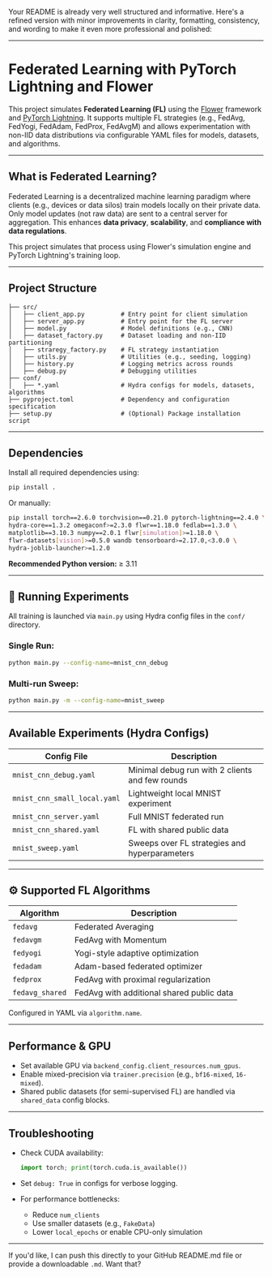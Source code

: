 Your README is already very well structured and informative. Here's a refined version with minor improvements in clarity, formatting, consistency, and wording to make it even more professional and polished:

---

# Federated Learning with PyTorch Lightning and Flower

This project simulates **Federated Learning (FL)** using the [Flower](https://flower.dev/) framework and [PyTorch Lightning](https://www.pytorchlightning.ai/). It supports multiple FL strategies (e.g., FedAvg, FedYogi, FedAdam, FedProx, FedAvgM) and allows experimentation with non-IID data distributions via configurable YAML files for models, datasets, and algorithms.

---

##  What is Federated Learning?

Federated Learning is a decentralized machine learning paradigm where clients (e.g., devices or data silos) train models locally on their private data. Only model updates (not raw data) are sent to a central server for aggregation. This enhances **data privacy**, **scalability**, and **compliance with data regulations**.

This project simulates that process using Flower's simulation engine and PyTorch Lightning's training loop.

---

##  Project Structure

```
├── src/
│   ├── client_app.py          # Entry point for client simulation
│   ├── server_app.py          # Entry point for the FL server
│   ├── model.py               # Model definitions (e.g., CNN)
│   ├── dataset_factory.py     # Dataset loading and non-IID partitioning
│   ├── straregy_factory.py    # FL strategy instantiation
│   ├── utils.py               # Utilities (e.g., seeding, logging)
│   ├── history.py             # Logging metrics across rounds
│   ├── debug.py               # Debugging utilities
├── conf/
│   ├── *.yaml                 # Hydra configs for models, datasets, algorithms
├── pyproject.toml             # Dependency and configuration specification
├── setup.py                   # (Optional) Package installation script
```

---

##  Dependencies

Install all required dependencies using:

```bash
pip install .
```

Or manually:

```bash
pip install torch==2.6.0 torchvision==0.21.0 pytorch-lightning==2.4.0 \
hydra-core==1.3.2 omegaconf>=2.3.0 flwr==1.18.0 fedlab==1.3.0 \
matplotlib==3.10.3 numpy==2.0.1 flwr[simulation]>=1.18.0 \
flwr-datasets[vision]>=0.5.0 wandb tensorboard>=2.17.0,<3.0.0 \
hydra-joblib-launcher>=1.2.0
```

**Recommended Python version:** ≥ 3.11

---

## 🏁 Running Experiments

All training is launched via `main.py` using Hydra config files in the `conf/` directory.

###  Single Run:

```bash
python main.py --config-name=mnist_cnn_debug
```

### Multi-run Sweep:

```bash
python main.py -m --config-name=mnist_sweep
```

---

##  Available Experiments (Hydra Configs)

| Config File                  | Description                                     |
| ---------------------------- | ----------------------------------------------- |
| `mnist_cnn_debug.yaml`       | Minimal debug run with 2 clients and few rounds |
| `mnist_cnn_small_local.yaml` | Lightweight local MNIST experiment              |
| `mnist_cnn_server.yaml`      | Full MNIST federated run                        |
| `mnist_cnn_shared.yaml`      | FL with shared public data                      |
| `mnist_sweep.yaml`           | Sweeps over FL strategies and hyperparameters   |

---

## ⚙ Supported FL Algorithms

| Algorithm       | Description                               |
| --------------- | ----------------------------------------- |
| `fedavg`        | Federated Averaging                       |
| `fedavgm`       | FedAvg with Momentum                      |
| `fedyogi`       | Yogi-style adaptive optimization          |
| `fedadam`       | Adam-based federated optimizer            |
| `fedprox`       | FedAvg with proximal regularization       |
| `fedavg_shared` | FedAvg with additional shared public data |

Configured in YAML via `algorithm.name`.

---

##  Performance & GPU

* Set available GPU via `backend_config.client_resources.num_gpus`.
* Enable mixed-precision via `trainer.precision` (e.g., `bf16-mixed`, `16-mixed`).
* Shared public datasets (for semi-supervised FL) are handled via `shared_data` config blocks.

---

##  Troubleshooting

* Check CUDA availability:

  ```python
  import torch; print(torch.cuda.is_available())
  ```
* Set `debug: True` in configs for verbose logging.
* For performance bottlenecks:

  * Reduce `num_clients`
  * Use smaller datasets (e.g., `FakeData`)
  * Lower `local_epochs` or enable CPU-only simulation

---

If you'd like, I can push this directly to your GitHub README.md file or provide a downloadable `.md`. Want that?
